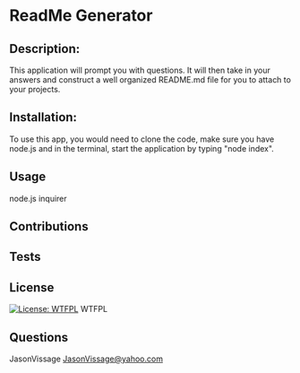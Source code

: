 # ReadMe Generator
## Description:
This application will prompt you with questions. It will then take in your answers and construct a well organized README.md file for you to attach to your projects. 
## Installation:
To use this app, you would need to clone the code, make sure you have node.js and in the terminal, start the application by typing "node index". 
## Usage
node.js inquirer
## Contributions

## Tests

## License
[![License: WTFPL](https://img.shields.io/badge/License-WTFPL-brightgreen.svg)](http://www.wtfpl.net/about/)
WTFPL
## Questions
JasonVissage
JasonVissage@yahoo.com
